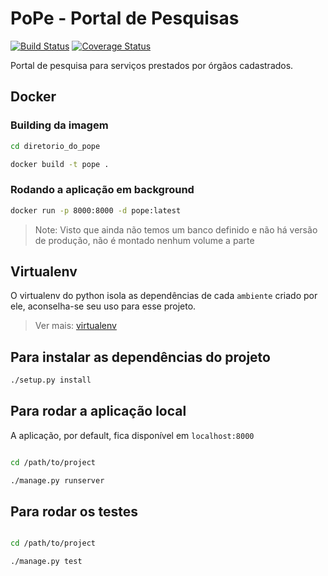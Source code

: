 # PoPe - Portal de Pesquisas

[![Build Status](https://travis-ci.org/cpa-bayarea/pope.svg?branch=dev)](https://travis-ci.org/cpa-bayarea/pope)
[![Coverage Status](https://coveralls.io/repos/github/fabricasoftwares/pope/badge.svg?branch=dev)](https://coveralls.io/github/fabricasoftwares/pope?branch=dev)

Portal de pesquisa para serviços prestados por órgãos cadastrados.

## Docker

### Building da imagem

```bash
cd diretorio_do_pope

docker build -t pope .
```

### Rodando a aplicação em background

```bash
docker run -p 8000:8000 -d pope:latest
```

> Note: Visto que ainda não temos um banco definido e não há versão de produção, não é montado nenhum volume a parte

## Virtualenv

O virtualenv do python isola as dependências de cada `ambiente` criado por ele, aconselha-se seu uso para esse projeto.

> Ver mais: [virtualenv](https://virtualenv.pypa.io/en/stable/)


## Para instalar as dependências do projeto

```bash
./setup.py install

```

## Para rodar a aplicação local

A aplicação, por default, fica disponível em `localhost:8000`

```bash

cd /path/to/project

./manage.py runserver

```

## Para rodar os testes

```bash

cd /path/to/project

./manage.py test

```

